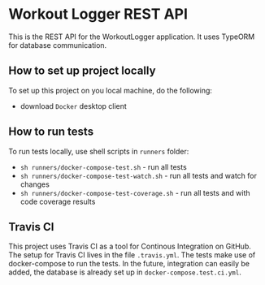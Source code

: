 # Workout Logger REST API

This is the REST API for the WorkoutLogger application. It uses TypeORM for database communication.

## How to set up project locally
To set up this project on you local machine, do the following:
- download `Docker` desktop client

## How to run tests
To run tests locally, use shell scripts in `runners` folder:
- `sh runners/docker-compose-test.sh` - run all tests
- `sh runners/docker-compose-test-watch.sh` - run all tests and watch for changes
- `sh runners/docker-compose-test-coverage.sh` - run all tests and with code coverage results

## Travis CI
This project uses Travis CI as a tool for Continous Integration on GitHub. The setup for Travis CI lives in the file `.travis.yml`. The tests make use of docker-compose to run the tests. In the future, integration can easily be added, the database is already set up in `docker-compose.test.ci.yml`.

